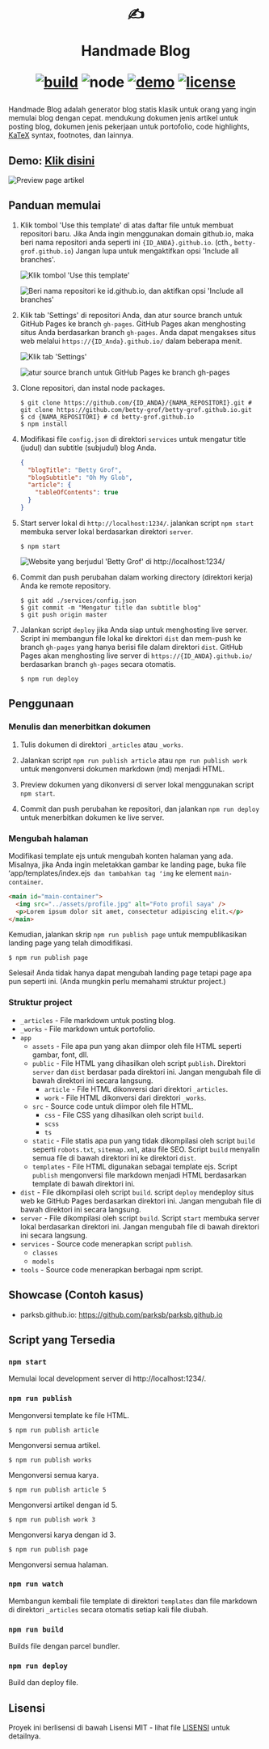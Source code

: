 <div align="center">
  <h1>

  ✍️

  Handmade Blog

  [![build](https://img.shields.io/github/workflow/status/ParkSB/handmade-blog/Node%20CI/master?style=flat-square)](https://github.com/ParkSB/handmade-blog/actions?query=workflow%3A%22Node+CI%22) ![node](https://img.shields.io/badge/node-%3E%3D%2010.0-brightgreen?style=flat-square) [![demo](https://img.shields.io/netlify/3f01acb3-1107-470a-914f-90d100b87d85?label=demo&style=flat-square)](https://handmade-blog.netlify.com/) [![license](https://img.shields.io/github/license/ParkSB/handmade-blog?style=flat-square)](LICENSE)

  </h1>
</div>

Handmade Blog adalah generator blog statis klasik untuk orang yang ingin memulai blog dengan cepat. mendukung dokumen jenis artikel untuk posting blog, dokumen jenis pekerjaan untuk portofolio, code highlights, [KaTeX](https://katex.org/) syntax, footnotes, dan lainnya.

## Demo: [Klik disini](https://handmade-blog.netlify.com/)

![Preview page artikel](https://user-images.githubusercontent.com/6410412/74097056-be43d100-4b4a-11ea-806b-7bd263d7f623.png)

## Panduan memulai

1. Klik tombol 'Use this template' di atas daftar file untuk membuat repositori baru. Jika Anda ingin menggunakan domain github.io, maka beri nama repositori anda seperti ini `{ID_ANDA}.github.io`. (cth., `betty-grof.github.io`) Jangan lupa untuk mengaktifkan opsi 'Include all branches'.

    ![Klik tombol 'Use this template'](https://user-images.githubusercontent.com/6410412/93741226-f524ae00-fc26-11ea-8f88-ba634d2de66b.png)

    ![Beri nama repositori ke id.github.io, dan aktifkan opsi 'Include all branches'](https://user-images.githubusercontent.com/6410412/93741223-f48c1780-fc26-11ea-9980-8911e531a29c.png)

2. Klik tab 'Settings' di repositori Anda, dan atur source branch untuk GitHub Pages ke branch `gh-pages`. GitHub Pages akan menghosting situs Anda berdasarkan branch `gh-pages`. Anda dapat mengakses situs web melalui `https://{ID_Anda}.github.io/` dalam beberapa menit.

    ![Klik tab 'Settings'](https://user-images.githubusercontent.com/6410412/93750006-d11c9900-fc35-11ea-9ac1-4f92216f28f9.png)

    ![atur source branch untuk GitHub Pages ke branch gh-pages](https://user-images.githubusercontent.com/6410412/93741218-f2c25400-fc26-11ea-9e30-eddb9a2a3b3f.png)

3. Clone repositori, dan instal node packages.

    ```shell script
    $ git clone https://github.com/{ID_ANDA}/{NAMA_REPOSITORI}.git # git clone https://github.com/betty-grof/betty-grof.github.io.git
    $ cd {NAMA_REPOSITORI} # cd betty-grof.github.io
    $ npm install
    ```

4. Modifikasi file `config.json` di direktori `services` untuk mengatur title (judul) dan subtitle (subjudul) blog Anda.

    ```json
    {
      "blogTitle": "Betty Grof",
      "blogSubtitle": "Oh My Glob",
      "article": {
        "tableOfContents": true 
      }
    }
    ```

5. Start server lokal di `http://localhost:1234/`. jalankan script `npm start` membuka server lokal berdasarkan direktori `server`.

    ```shell script
    $ npm start
    ```
   
    ![Website yang berjudul 'Betty Grof' di http://localhost:1234/](https://user-images.githubusercontent.com/6410412/93754683-155f6780-fc3d-11ea-99de-92c747c103f9.png)
    
6. Commit dan push perubahan dalam working directory (direktori kerja) Anda ke remote repository.

   ```shell script
   $ git add ./services/config.json
   $ git commit -m "Mengatur title dan subtitle blog"
   $ git push origin master
   ```

7. Jalankan script `deploy` jika Anda siap untuk menghosting live server. Script ini membangun file lokal ke direktori `dist` dan mem-push ke branch `gh-pages` yang hanya berisi file dalam direktori `dist`. GitHub Pages akan menghosting live server di `https://{ID_ANDA}.github.io/` berdasarkan branch `gh-pages` secara otomatis.

    ```shell script
    $ npm run deploy
    ```

## Penggunaan

### Menulis dan menerbitkan dokumen

1. Tulis dokumen di direktori `_articles` atau `_works`.

2. Jalankan script `npm run publish article` atau `npm run publish work` untuk mengonversi dokumen markdown (md) menjadi HTML.

3. Preview dokumen yang dikonversi di server lokal menggunakan script `npm start`.

4. Commit dan push perubahan ke repositori, dan jalankan `npm run deploy` untuk menerbitkan dokumen ke live server.

### Mengubah halaman

Modifikasi template ejs untuk mengubah konten halaman yang ada. Misalnya, jika Anda ingin meletakkan gambar ke landing page, buka file ʻapp/templates/index.ejs` dan tambahkan tag ʻimg` ke element `main-container`.

```html
<main id="main-container">
  <img src="../assets/profile.jpg" alt="Foto profil saya" />
  <p>Lorem ipsum dolor sit amet, consectetur adipiscing elit.</p>
</main>
```

Kemudian, jalankan skrip `npm run publish page` untuk mempublikasikan landing page yang telah dimodifikasi.

```shell script
$ npm run publish page
```

Selesai! Anda tidak hanya dapat mengubah landing page tetapi page apa pun seperti ini. (Anda mungkin perlu memahami struktur project.)

### Struktur project

* `_articles` - File markdown untuk posting blog.
* `_works` - File markdown untuk portofolio.
* `app`
  * `assets` - File apa pun yang akan diimpor oleh file HTML seperti gambar, font, dll.
  * `public` - File HTML yang dihasilkan oleh script `publish`. Direktori `server` dan `dist` berdasar pada direktori ini. Jangan mengubah file di bawah direktori ini secara langsung.
    * `article` - File HTML dikonversi dari direktori `_articles`.
    * `work` - File HTML dikonversi dari direktori `_works`.
  * `src` - Source code untuk diimpor oleh file HTML.
    * `css` - File CSS yang dihasilkan oleh script `build`.
    * `scss`
    * `ts`
  * `static` - File statis apa pun yang tidak dikompilasi oleh script `build` seperti `robots.txt`, `sitemap.xml`, atau file SEO. Script `build` menyalin semua file di bawah direktori ini ke direktori `dist`. 
  * `templates` - File HTML digunakan sebagai template ejs. Script `publish` mengonversi file markdown menjadi HTML berdasarkan template di bawah direktori ini.
* `dist` - File dikompilasi oleh script `build`. script `deploy` mendeploy situs web ke GitHub Pages berdasarkan direktori ini. Jangan mengubah file di bawah direktori ini secara langsung.
* `server` - File dikompilasi oleh script `build`. Script `start` membuka server lokal berdasarkan direktori ini. Jangan mengubah file di bawah direktori ini secara langsung.
* `services` - Source code menerapkan script `publish`.
  * `classes`
  * `models`
* `tools` - Source code menerapkan berbagai npm script.

## Showcase (Contoh kasus)

* parksb.github.io: https://github.com/parksb/parksb.github.io

## Script yang Tersedia

### `npm start`

Memulai local development server di http://localhost:1234/.

### `npm run publish`

Mengonversi template ke file HTML.

```shell script
$ npm run publish article
```

Mengonversi semua artikel.

```shell script
$ npm run publish works
```

Mengonversi semua karya.

```shell script
$ npm run publish article 5
```

Mengonversi artikel dengan id 5.

```shell script
$ npm run publish work 3
```

Mengonversi karya dengan id 3.

```shell script
$ npm run publish page
```

Mengonversi semua halaman.

### `npm run watch`

Membangun kembali file template di direktori `templates` dan file markdown di direktori `_articles` secara otomatis setiap kali file diubah.

### `npm run build`

Builds file dengan parcel bundler.

### `npm run deploy`

Build dan deploy file.

## Lisensi

Proyek ini berlisensi di bawah Lisensi MIT - lihat file [LISENSI](LISENSI) untuk detailnya.
